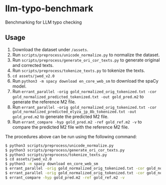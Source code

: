# llm-typo-benchmark
Benchmarking for LLM typo checking

## Usage
1. Download the dataset under `/assets`.
2. Run `scripts/preprocess/unicode_normalize.py` to normalize the dataset.
3. Run `scripts/preprocess/generate_ori_cor_texts.py` to generate original and corrected texts.
4. Run `scripts/preprocess/tokenize_texts.py` to tokenize the texts.
5. `cd assets/jwed_v2.0`
6. Run `python3 -m spacy download en_core_web_sm` to download the spaCy model.
7. Run `errant_parallel -orig gold_normalized_orig_tokenized.txt -cor gold_normalized_predicted_tokenized.txt -out gold_pred.m2` to generate the reference M2 file.
8. Run `errant_parallel -orig gold_normalized_orig_tokenized.txt -cor gold_normalized_predicted_elyza_jp_8b_tokenized.txt -out gold_pred.m2` to generate the predicted M2 file.
9. Run `errant_compare -hyp gold_pred.m2 -ref gold_ref.m2 -v` to compare the predicted M2 file with the reference M2 file.

The procedures above can be run using the following command:
```bash
$ python3 scripts/preprocess/unicode_normalize.py
$ python3 scripts/preprocess/generate_ori_cor_texts.py
$ python3 scripts/preprocess/tokenize_texts.py
$ cd assets/jwed_v2.0
$ python3 -m spacy download en_core_web_sm
$ errant_parallel -orig gold_normalized_orig_tokenized.txt -cor gold_normalized_predicted_tokenized.txt -out gold_pred.m2
$ errant_parallel -orig gold_normalized_orig_tokenized.txt -cor gold_normalized_predicted_elyza_jp_8b_tokenized.txt -out gold_pred.m2
$ errant_compare -hyp gold_pred.m2 -ref gold_ref.m2 -v
```